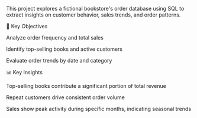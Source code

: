This project explores a fictional bookstore's order database using SQL to extract insights on customer behavior, sales trends, and order patterns.

🎯 Key Objectives

Analyze order frequency and total sales

Identify top-selling books and active customers

Evaluate order trends by date and category

📊 Key Insights

Top-selling books contribute a significant portion of total revenue

Repeat customers drive consistent order volume

Sales show peak activity during specific months, indicating seasonal trends
